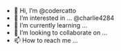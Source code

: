 - 👋 Hi, I’m @codercatto
- 👀 I’m interested in ... @charlie4284
- 🌱 I’m currently learning ...
- 💞️ I’m looking to collaborate on ...
- 📫 How to reach me ...

<!---
codercatto/codercatto is a ✨ special ✨ repository because its `README.md` (this file) appears on your GitHub profile.
You can click the Preview link to take a look at your changes.
--->
